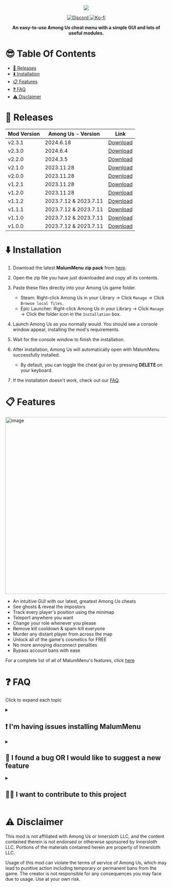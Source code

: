 
<p align="center">
  <img src="https://scp222thj.dev/static/images/malumLogo.png">
</p>


<p align="center">
  
  <a href="https://discord.gg/YYcYf88jAb">
    <img src="https://img.shields.io/badge/Join%20us%20on-Discord-blue?style=flat&logo=discord" alt="Discord">
  </a>
  
  <a href="https://ko-fi.com/scp222thj">
    <img src="https://img.shields.io/badge/Support%20me%20on-Ko--fi-ff5f5f?style=flat&logo=ko-fi" alt="Ko-fi">
  </a>
  
</p>

<p align="center">
<b>An easy-to-use Among Us cheat menu with a simple GUI and lots of useful modules. </b>


# 😎 Table Of Contents
- [🎁 Releases](#-releases)
- [⬇️ Installation](#️-installation)
- [📋 Features](#-features)
- [❓ FAQ](#-faq)
- [⚠️ Disclaimer](#️-disclaimer)

# 🎁 Releases
| Mod Version| Among Us - Version | Link |
|----------|-------------|-----------------|
| v2.3.1 | 2024.6.18 | [Download](https://github.com/scp222thj/MalumMenu/releases/download/v2.3.1/MalumMenu-2.3.1.zip) |
| v2.3.0 | 2024.6.4 | [Download](https://github.com/scp222thj/MalumMenu/releases/download/v2.3.0/MalumMenu-2.3.0.zip) |
| v2.2.0 | 2024.3.5 | [Download](https://github.com/scp222thj/MalumMenu/releases/download/v2.2.0/MalumMenu-2.2.0.zip) |
| v2.1.0 | 2023.11.28 | [Download](https://github.com/scp222thj/MalumMenu/releases/download/v2.1.0/MalumMenu-2.1.0.zip) |
| v2.0.0 | 2023.11.28 | [Download](https://github.com/scp222thj/MalumMenu/releases/download/v2.0.0/MalumMenu-2.0.0.zip) |
| v1.2.1 | 2023.11.28 | [Download](https://github.com/scp222thj/MalumMenu/releases/download/v1.2.1/MalumMenu-1.2.1.zip) |
| v1.2.0 | 2023.11.28 | [Download](https://github.com/scp222thj/MalumMenu/releases/download/v1.2.0/MalumMenu-1.2.0.zip) |
| v1.1.2 | 2023.7.12 & 2023.7.11 | [Download](https://github.com/scp222thj/MalumMenu/releases/download/v1.1.2/MalumMenu-1.1.2.zip) |
| v1.1.1 | 2023.7.12 & 2023.7.11 | [Download](https://github.com/scp222thj/MalumMenu/releases/download/v1.1.1/MalumMenu-1.1.1.zip) |
| v1.1.0 | 2023.7.12 & 2023.7.11 | [Download](https://github.com/scp222thj/MalumMenu/releases/download/v1.1.0/MalumMenu-1.1.0.zip) |
| v1.0.0 | 2023.7.12 & 2023.7.11 | [Download](https://github.com/scp222thj/MalumMenu/releases/download/v1.0.0/MalumMenu-1.0.0.zip) |


# ⬇️ Installation

1. Download the latest **MalumMenu zip pack** from [here](https://github.com/scp222thj/MalumMenu/releases/latest).
   
2. Open the zip file you have just downloaded and copy all its contents.
   
3. Paste these files directly into your Among Us game folder.
    - Steam: Right-click Among Us in your Library → Click `Manage` → Click `Browse local files`.
    - Epic Launcher: Right-click Among Us in your Library → Click `Manage` → Click the folder icon in the `Installation` box.
4. Launch Among Us as you normally would. You should see a console window appear, installing the mod's requirements.

5. Wait for the console window to finish the installation.
   
6. After installation, Among Us will automatically open with MalumMenu successfully installed.
    - By default, you can toggle the cheat gui on by pressing **DELETE** on your keyboard.
7. If the installation doesn't work, check out our [FAQ](#-faq).

# 📋 Features

<img width="550" alt="image" src="https://scp222thj.dev/static/images/malumIngame.png">

- An intuitive GUI with our latest, greatest Among Us cheats
- See ghosts & reveal the impostors
- Track every player's position using the minimap
- Teleport anywhere you want
- Change your role whenever you please
- Remove kill cooldown & spam-kill everyone
- Murder any distant player from across the map
- Unlock all of the game's cosmetics for FREE
- No more annoying disconnect penalties
- Bypass account bans with ease

For a complete list of all of MalumMenu's features, click [here](https://github.com/scp222thj/MalumMenu/blob/main/FEATURES.md)

# ❓ FAQ
Click to expand each topic
<details>
  <summary><h2>❗ I'm having issues installing MalumMenu</h2></summary>

First of all, make sure you are running the most recent version of Among Us (`2024.6.18`) with the most recent version of MalumMenu (`v2.3.1`)

Also, check if your platform is officially supported:

- ✅ Steam
- ✅ Itch.io
- ✅ Epic Games Launcher
- ❔ Cracked (rarely works)
- ❌ Microsoft Store
- ❌ iOS App Store & Google Play
- ❌ PS & Switch & Xbox

Make sure you followed the installation guide precisely. This is what your `Among Us` folder should look like after a successful installation:

<img src="https://scp222thj.dev/static/images/amongUsFolder.png" alt="drawing" width="550"/>

<br>Some antiviruses might cause issues when installing the mod, so consider temporarily deactivating your antivirus if the game isn't booting after installation.

When installing MalumMenu for the first time, it will take **MUCH** longer than usual for the game to load. This is completly normal and expected behaviour, so don't be alarmed if you have to wait a while. You can keep track of the installation progress through this useful BepInEx console window that pops up when you start the game:

<img src="https://scp222thj.dev/static/images/bepinexConsole.png" alt="drawing" width="550"/>

<br>If you are still having issues, feel free to open a new Github issue [here](https://github.com/scp222thj/MalumMenu/issues/new), or you can ask for help in our Discord server: [discord.gg/YYcYf88jAb](https://discord.gg/YYcYf88jAb)
</details>

<details>
  <summary><h2>👾 I found a bug OR I would like to suggest a new feature</h2></summary>

To let me know, you can open a new Github issue [here](https://github.com/scp222thj/MalumMenu/issues/new), or you can discuss it on our Discord server: [discord.gg/YYcYf88jAb](https://discord.gg/YYcYf88jAb)

If you want, you can also contribute to the project and implement the change yourself by making a pull request. All contributions are welcome!
</details>

<details>
  <summary><h2>👨‍💻 I want to contribute to this project</h2></summary>
  
To get started, I suggest you first learn about the basics of C# and Unity, since that's what Among Us is written in. There are plenty of tutorials out there to help you with that.

You should also learn about Github forking and pull requests, since you will need to use those to make any contributions to the project. [Here](https://docs.github.com/en/get-started/exploring-projects-on-github/contributing-to-a-project) is the official documentation on the topic.

Then, I suggest you learn about Among Us modding in general. In this project, I use BepInEx and Harmony to patch the game, so I suggest you take a look at [this](https://docs.reactor.gg) great guide to learn how to work with those. 

Here are some other useful resources:

- The [Reactor](https://reactor.gg/discord) discord server
    - A great community of Among Us modders where you can ask questions and get help
    - Here you can also find the most recent decompiled Among Us assemblies (the DLL files in `#resources` channel). I suggest using [dnSpy](https://github.com/dnSpy/dnSpy/releases/latest) to go through these.

- [sus.wiki](https://github.com/roobscoob/among-us-protocol)
    - Useful resource to learn more about the Among Us network protocol 
    - Keep in mind that both it is slightly outdated
</details>


# ⚠️ Disclaimer

This mod is not affiliated with Among Us or Innersloth LLC, and the content contained therein is not endorsed or otherwise sponsored by Innersloth LLC. Portions of the materials contained herein are property of Innersloth LLC. 

Usage of this mod can violate the terms of service of Among Us, which may lead to punitive action including temporary or permanent bans from the game. The creator is not responsible for any consequences you may face due to usage. Use at your own risk.
